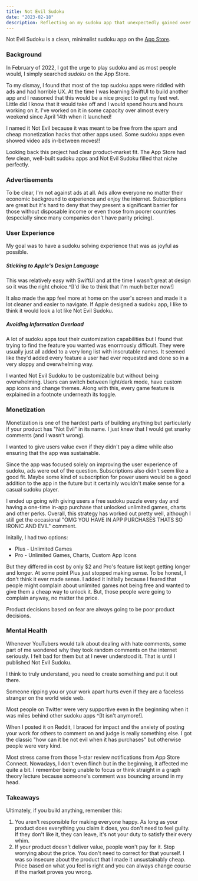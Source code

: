 ```yaml
---
title: Not Evil Sudoku
date: "2023-02-18"
description: Reflecting on my sudoku app that unexpectedly gained over 60,000 installs on the App Store. 
---
```


Not Evil Sudoku is a clean, minimalist sudoku app on the [App Store](https://appstoreconnect.apple.com/apps/1614071642/appstore).

### Background
In February of 2022, I got the urge to play sudoku and as most people would, I simply searched *sudoku* on the App Store.

To my dismay, I found that most of the top sudoku apps were riddled with ads and had horrible UX. At the time I was learning SwiftUI to build another app and I reasoned that this would be a nice project to get my feet wet. Little did I know that it would take off and I would spend hours and hours working on it. I've worked on it in some capacity over almost every weekend since April 14th when it launched!

I named it Not Evil because it was meant to be free from the spam and cheap monetization hacks that other apps used. Some sudoku apps even showed video ads in-between moves!!

Looking back this project had clear product-market fit. The App Store had few clean, well-built sudoku apps and Not Evil Sudoku filled that niche perfectly. 

### Advertisements
To be clear, I'm not against ads at all. Ads allow everyone no matter their economic background to experience and enjoy the internet. Subscriptions are great but it's hard to deny that they present a significant barrier for those without disposable income or even those from poorer countries (especially since many companies don't have parity pricing).

### User Experience
My goal was to have a sudoku solving experience that was as joyful as possible.  

##### Sticking to Apple's Design Language
This was relatively easy with SwiftUI and at the time I wasn't great at design so it was the right choice.^[I'd like to think that I'm much better now!]

It also made the app feel more at home on the user's screen and made it a lot cleaner and easier to navigate. If Apple designed a sudoku app, I like to think it would look a lot like Not Evil Sudoku.

##### Avoiding Information Overload
A lot of sudoku apps tout their customization capabilities but I found that trying to find the feature you wanted was enormously difficult. They were usually just all added to a very long list with inscrutable names. It seemed like they'd added every feature a user had ever requested and done so in a very sloppy and overwhelming way. 

I wanted Not Evil Sudoku to be customizable but without being overwhelming. Users can switch between light/dark mode, have custom app icons and change themes. Along with this, every game feature is explained in a footnote underneath its toggle.   

### Monetization
Monetization is one of the hardest parts of building anything but particularly if your product has "Not Evil" in its name. I just knew that I would get snarky comments (and I wasn't wrong).

I wanted to give users value even if they didn't pay a dime while also ensuring that the app was sustainable.

Since the app was focused solely on improving the user experience of sudoku, ads were out of the question. Subscriptions also didn't seem like a good fit. Maybe some kind of subscription for power users would be a good addition to the app in the future but it certainly wouldn't make sense for a casual sudoku player. 

I ended up going with giving users a free sudoku puzzle every day and having a one-time in-app purchase that unlocked unlimited games, charts and other perks. Overall, this strategy has worked out pretty well, although I still get the occasional "OMG YOU HAVE IN APP PURCHASES THATS SO IRONIC AND EVIL" comment.

Initally, I had two options:
- Plus - Unlimited Games
- Pro - Unlimited Games, Charts, Custom App Icons

But they differed in cost by only $2 and Pro's feature list kept getting longer and longer. At some point Plus just stopped making sense. To be honest, I don't think it ever made sense. I added it initially because I feared that people might complain about unlimited games not being free and wanted to give them a cheap way to unlock it. But, those people were going to complain anyway, no matter the price.

Product decisions based on fear are always going to be poor product decisions.

### Mental Health
Whenever YouTubers would talk about dealing with hate comments, some part of me wondered why they took random comments on the internet seriously. I felt bad for them but at I never understood it. That is until I published Not Evil Sudoku.

I think to truly understand, you need to create something and put it out there.

Someone ripping you or your work apart hurts even if they are a faceless stranger on the world wide web.

Most people on Twitter were very supportive even in the beginning when it was miles behind other sudoku apps ^[It isn't anymore!]. 

When I posted it on Reddit, I braced for impact and the anxiety of posting your work for others to comment on and judge is really something else. I got the classic "how can it be not evil when it has purchases" but otherwise people were very kind.

Most stress came from those 1-star review notifications from App Store Connect. Nowadays, I don't even flinch but in the beginning, it affected me quite a bit. I remember being unable to focus or think straight in a graph theory lecture because someone's comment was bouncing around in my head.

### Takeaways
Ultimately, if you build anything, remember this:
1. You aren't responsible for making everyone happy. As long as your product does everything you claim it does, you don't need to feel guilty. If they don't like it, they can leave, it's not your duty to satisfy their every whim.
2. If your product doesn't deliver value, people won't pay for it. Stop worrying about the price. You don't need to correct for that yourself. I was so insecure about the product that I made it unsustainably cheap. Price based on what you feel is right and you can always change course if the market proves you wrong.